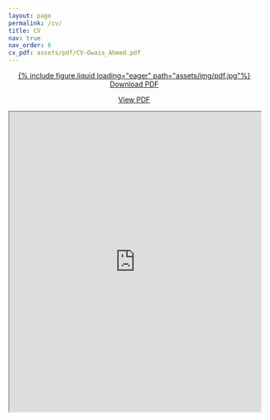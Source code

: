 ```yaml
---
layout: page
permalink: /cv/
title: CV
nav: true
nav_order: 6
cv_pdf: assets/pdf/CV-Owais_Ahmed.pdf
---
```

<div>

<center>
<p style="font-weight: bold; text-decoration: underline;">
<a href="https://drive.google.com/uc?export=download&id=1df_4Tp4JT1mGyu6vDAmDY98qUI-MwWpb" rel="noopener noreferrer">
<div class="pdficon">
        {% include figure.liquid loading="eager" path="assets/img/pdf.jpg"%}
    </div>
Download PDF</a>
</p>
<p><a href="https://drive.google.com/file/d/1df_4Tp4JT1mGyu6vDAmDY98qUI-MwWpb/view" target="_blank" rel="noopener noreferrer"> View PDF </a> </p>
</center>

<center>
<iframe src="https://drive.google.com/file/d/1df_4Tp4JT1mGyu6vDAmDY98qUI-MwWpb/preview" width="100%" height="600" allow="autoplay"></iframe>
</center>
</div>

